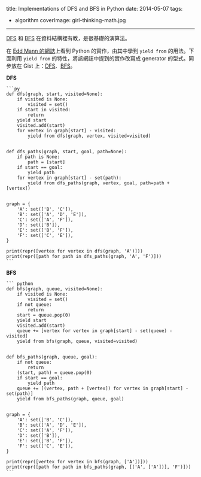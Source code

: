 title: Implementations of DFS and BFS in Python
date: 2014-05-07
tags:
- algorithm
coverImage: girl-thinking-math.jpg
---

[DFS](http://zh.wikipedia.org/zh-tw/%E6%B7%B1%E5%BA%A6%E4%BC%98%E5%85%88%E6%90%9C%E7%B4%A2) 和 [BFS](http://zh.wikipedia.org/zh-tw/%E5%B9%BF%E5%BA%A6%E4%BC%98%E5%85%88%E6%90%9C%E7%B4%A2) 在資料結構裡有教，是很基礎的演算法。
<!-- more -->
在 [Edd Mann 的網誌](http://eddmann.com/posts/depth-first-search-and-breadth-first-search-in-python/)上看到 Python 的實作，由其中學到 `yield from` 的用法。下面利用 `yield from` 的特性，將該網誌中提到的實作改寫成 generator 的型式。同步放在 Gist 上：[DFS](https://gist.github.com/changyuheng/08ffb779d83679393926)、[BFS](https://gist.github.com/changyuheng/97d320206af9a0018d7d)。

**DFS**

    ```py
    def dfs(graph, start, visited=None):
        if visited is None:
            visited = set()
        if start in visited:
            return
        yield start
        visited.add(start)
        for vertex in graph[start] - visited:
            yield from dfs(graph, vertex, visited=visited)


    def dfs_paths(graph, start, goal, path=None):
        if path is None:
            path = [start]
        if start == goal:
            yield path
        for vertex in graph[start] - set(path):
            yield from dfs_paths(graph, vertex, goal, path=path + [vertex])


    graph = {
        'A': set(['B', 'C']),
        'B': set(['A', 'D', 'E']),
        'C': set(['A', 'F']),
        'D': set(['B']),
        'E': set(['B', 'F']),
        'F': set(['C', 'E']),
    }

    print(repr([vertex for vertex in dfs(graph, 'A')]))
    print(repr([path for path in dfs_paths(graph, 'A', 'F')]))
    ```

**BFS**

    ``` python
    def bfs(graph, queue, visited=None):
        if visited is None:
            visited = set()
        if not queue:
            return
        start = queue.pop(0)
        yield start
        visited.add(start)
        queue += [vertex for vertex in graph[start] - set(queue) - visited]
        yield from bfs(graph, queue, visited=visited)


    def bfs_paths(graph, queue, goal):
        if not queue:
            return
        (start, path) = queue.pop(0)
        if start == goal:
            yield path
        queue += [(vertex, path + [vertex]) for vertex in graph[start] - set(path)]
        yield from bfs_paths(graph, queue, goal)


    graph = {
        'A': set(['B', 'C']),
        'B': set(['A', 'D', 'E']),
        'C': set(['A', 'F']),
        'D': set(['B']),
        'E': set(['B', 'F']),
        'F': set(['C', 'E']),
    }

    print(repr([vertex for vertex in bfs(graph, ['A'])]))
    print(repr([path for path in bfs_paths(graph, [('A', ['A'])], 'F')]))
    ```

